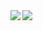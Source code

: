 <a href="https://github.com/atsumarukun">
  <img align="left" src="https://github-readme-stats.vercel.app/api?username=atsumarukun&show_icons=true&count_private=true&theme=react" />
</a>
<a href="https://github.com/atsumarukun">
  <img align="left" src="https://github-readme-stats.vercel.app/api/top-langs/?username=atsumarukun&count_private=true&theme=react" />
</a>

